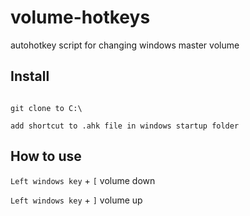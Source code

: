 # volume-hotkeys
autohotkey script for changing windows master volume


## Install

```

git clone to C:\

add shortcut to .ahk file in windows startup folder
```

## How to use

`Left windows key` + `[` volume down

`Left windows key` + `]` volume up